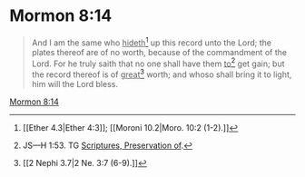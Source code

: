 # Mormon 8:14

> And I am the same who <u>hideth</u>[^a] up this record unto the Lord; the plates thereof are of no worth, because of the commandment of the Lord. For he truly saith that no one shall have them <u>to</u>[^b] get gain; but the record thereof is of <u>great</u>[^c] worth; and whoso shall bring it to light, him will the Lord bless.

[Mormon 8:14](https://www.churchofjesuschrist.org/study/scriptures/bofm/morm/8?lang=eng&id=p14#p14)


[^a]: [[Ether 4.3|Ether 4:3]]; [[Moroni 10.2|Moro. 10:2 (1-2).]]
[^b]: JS—H 1:53. TG [Scriptures, Preservation of](https://www.churchofjesuschrist.org/study/scriptures/tg/scriptures-preservation-of?lang=eng).
[^c]: [[2 Nephi 3.7|2 Ne. 3:7 (6-9).]]
